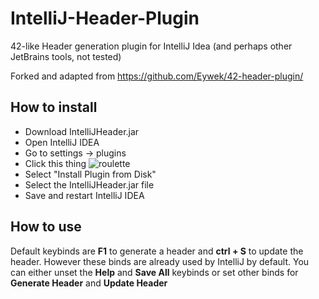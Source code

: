 # IntelliJ-Header-Plugin
42-like Header generation plugin for IntelliJ Idea (and perhaps other JetBrains tools, not tested)

Forked and adapted from https://github.com/Eywek/42-header-plugin/

## How to install

- Download IntelliJHeader.jar
- Open IntelliJ IDEA
- Go to settings -> plugins
- Click this thing ![roulette](https://i.imgur.com/ecbT8cU.png)
- Select "Install Plugin from Disk"
- Select the IntelliJHeader.jar file
- Save and restart IntelliJ IDEA

## How to use

Default keybinds are **F1** to generate a header and **ctrl + S** to update the header.
However these binds are already used by IntelliJ by default. 
You can either unset the **Help** and **Save All** keybinds or set other binds for **Generate Header** and **Update Header**
